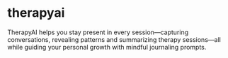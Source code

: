 # therapyai
TherapyAI helps you stay present in every session—capturing conversations, revealing patterns and summarizing therapy sessions—all while guiding your personal growth with mindful journaling prompts.
